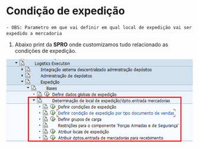 # Condição de expedição 

    - OBS: Parametro em que vai definir em qual local de expedição vai ser expedido a mercadoria

1.  Abaixo print da **SPRO** onde customizamos tudo relacionado as condições de expedição.   

![customização expedição](image-4.png)
